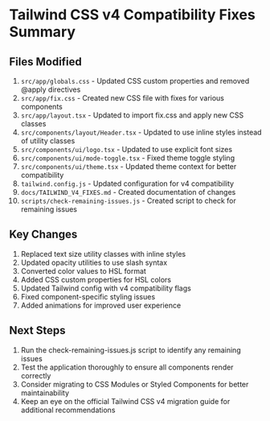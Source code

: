 # Tailwind CSS v4 Compatibility Fixes Summary

## Files Modified

1. `src/app/globals.css` - Updated CSS custom properties and removed @apply directives
2. `src/app/fix.css` - Created new CSS file with fixes for various components
3. `src/app/layout.tsx` - Updated to import fix.css and apply new CSS classes
4. `src/components/layout/Header.tsx` - Updated to use inline styles instead of utility classes
5. `src/components/ui/logo.tsx` - Updated to use explicit font sizes
6. `src/components/ui/mode-toggle.tsx` - Fixed theme toggle styling
7. `src/components/ui/theme.tsx` - Updated theme context for better compatibility
8. `tailwind.config.js` - Updated configuration for v4 compatibility
9. `docs/TAILWIND_V4_FIXES.md` - Created documentation of changes
10. `scripts/check-remaining-issues.js` - Created script to check for remaining issues

## Key Changes

1. Replaced text size utility classes with inline styles
2. Updated opacity utilities to use slash syntax
3. Converted color values to HSL format
4. Added CSS custom properties for HSL colors
5. Updated Tailwind config with v4 compatibility flags
6. Fixed component-specific styling issues
7. Added animations for improved user experience

## Next Steps

1. Run the check-remaining-issues.js script to identify any remaining issues
2. Test the application thoroughly to ensure all components render correctly
3. Consider migrating to CSS Modules or Styled Components for better maintainability
4. Keep an eye on the official Tailwind CSS v4 migration guide for additional recommendations 